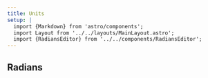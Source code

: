 ```yaml
---
title: Units
setup: |
  import {Markdown} from 'astro/components';
  import Layout from '../../layouts/MainLayout.astro';
  import {RadiansEditor} from '../../components/RadiansEditor';
---
```


<style>
radians-editor {
  --label-color: var(--theme-text-light);
  --axis-color: var(--theme-bg-hover);
  --ray-color: var(--theme-hit-color);
}
</style>


## Radians

<radians-editor client:visible width="500" height="300"  />
